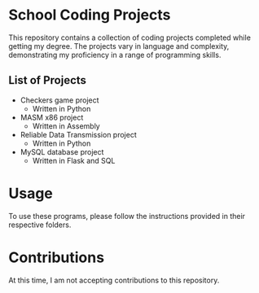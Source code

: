 # School Coding Projects
This repository contains a collection of coding projects completed while getting my degree. The projects vary in language and complexity, demonstrating my proficiency in a range of programming skills.

## List of Projects
* Checkers game project
  * Written in Python
* MASM x86 project
  * Written in Assembly
* Reliable Data Transmission project
  * Written in Python
* MySQL database project
  * Written in Flask and SQL

# Usage
To use these programs, please follow the instructions provided in their respective folders.

# Contributions
At this time, I am not accepting contributions to this repository.
